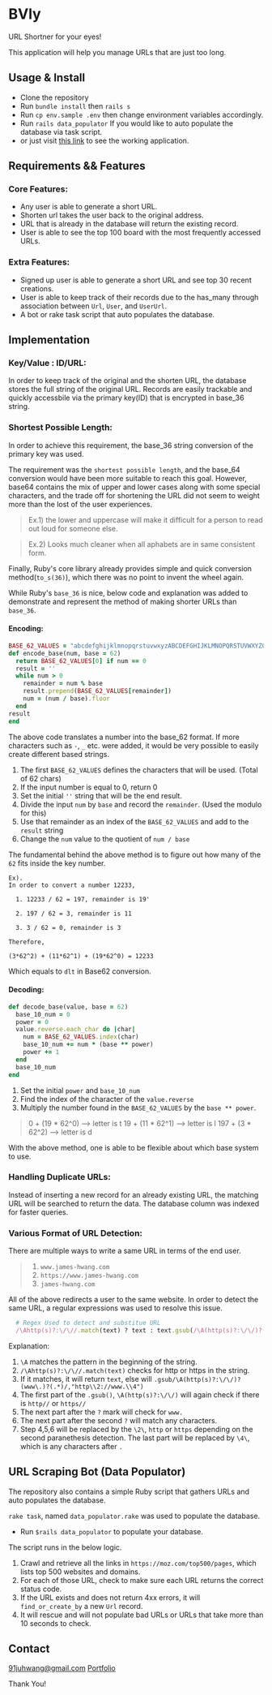 # BVly

URL Shortner for your eyes!

This application will help you manage URLs that are just too long.

## Usage & Install

* Clone the repository
* Run `bundle install` then `rails s`
* Run `cp env.sample .env` then change environment variables accordingly.
* Run `rails data_populator` If you would like to auto populate the database via task script.
* or just visit [this link](https://bvly.herokuapp.com/) to see the working application.

## Requirements && Features

### Core Features:

* Any user is able to generate a short URL.
* Shorten url takes the user back to the original address.
* URL that is already in the database will return the existing record.
* User is able to see the top 100 board with the most frequently accessed URLs.

### Extra Features:

* Signed up user is able to generate a short URL and see top 30 recent creations.
* User is able to keep track of their records due to the has_many through association between `Url`, `User`, and `UserUrl`.
* A bot or rake task script that auto populates the database.

## Implementation

### Key/Value : ID/URL:

In order to keep track of the original and the shorten URL, the database stores the full string of the original URL. Records are easily trackable and quickly accessbile via the primary key(ID) that is encrypted in base_36 string.

### Shortest Possible Length:

In order to achieve this requirement, the base_36 string conversion of the primary key was used.

The requirement was the `shortest possible length`, and the base_64 conversion would have been more suitable to reach this goal. However, base64 contains the mix of upper and lower cases along with some special characters, and the trade off for shortening the URL did not seem to weight  more than the lost of the user experiences.

  > Ex.1) the lower and uppercase will make it difficult for a person to read out loud for someone else.

  > Ex.2) Looks much cleaner when all aphabets are in same consistent form.

Finally, Ruby's core library already provides simple and quick conversion method(`to_s(36)`), which there was no point to invent the wheel again.

While Ruby's `base_36` is nice, below code and explanation was added to demonstrate and represent the method of making shorter URLs than `base_36`.

#### Encoding:
```ruby
BASE_62_VALUES = "abcdefghijklmnopqrstuvwxyzABCDEFGHIJKLMNOPQRSTUVWXYZ0123456789"
def encode_base(num, base = 62)
  return BASE_62_VALUES[0] if num == 0
  result = ''
  while num > 0
    remainder = num % base
    result.prepend(BASE_62_VALUES[remainder])
    num = (num / base).floor
  end
result
end
```

The above code translates a number into the base_62 format. If more characters such as `-`, `_` etc. were added, it would be very possible to easily create different based strings.

1. The first `BASE_62_VALUES` defines the characters that will be used. (Total of 62 chars)
2. If the input number is equal to 0, return 0
3. Set the initial `''` string that will be the end result.
4. Divide the input `num` by `base` and record the `remainder`. (Used the modulo for this)
5. Use that remainder as an index of the `BASE_62_VALUES` and add to the `result` string
6. Change the `num` value to the quotient of `num / base`

The fundamental behind the above method is to figure out how many of the `62` fits inside the key number.

```
Ex).
In order to convert a number 12233,

  1. 12233 / 62 = 197, remainder is 19'

  2. 197 / 62 = 3, remainder is 11

  3. 3 / 62 = 0, remainder is 3

Therefore,

(3*62^2) + (11*62^1) + (19*62^0) = 12233
```
Which equals to `dlt` in Base62 conversion.

#### Decoding:
```ruby
def decode_base(value, base = 62)
  base_10_num = 0
  power = 0
  value.reverse.each_char do |char|
    num = BASE_62_VALUES.index(char)
    base_10_num += num * (base ** power)
    power += 1
  end
  base_10_num
end
```
1. Set the initial `power` and `base_10_num`
2. Find the index of the character of the `value.reverse`
3. Multiply the number found in the `BASE_62_VALUES` by the `base ** power`.

  > 0 + (19 * 62^0) --> letter is t
  > 19 + (11 * 62^1) --> letter is l
  > 197 + (3 * 62^2) --> letter is d

With the above method, one is able to be flexible about which base system to use.

### Handling Duplicate URLs:

Instead of inserting a new record for an already existing URL, the matching URL will be searched to return the data. The database column was indexed for faster queries.

### Various Format of URL Detection:

There are multiple ways to write a same URL in terms of the end user.

> 1) `www.james-hwang.com`
> 2) `https://www.james-hwang.com`
> 3) `james-hwang.com`

All of the above redirects a user to the same website. In order to detect the same URL, a regular expressions was used to resolve this issue.

```ruby
  # Regex Used to detect and substitue URL
  /\Ahttp(s)?:\/\//.match(text) ? text : text.gsub(/\A(http(s)?:\/\/)?(www\.)?(.*)/,"http\\2://www.\\4")
```

Explanation:

1. `\A` matches the pattern in the beginning of the string.
2. `/\Ahttp(s)?:\/\//.match(text)` checks for http or https in the string.
3. If it matches, it will return `text`, else will `.gsub/\A(http(s)?:\/\/)?(www\.)?(.*)/,"http\\2://www.\\4")`
4. The first part of the `.gsub()`, `\A(http(s)?:\/\/)` will again check if there is `http//` or `https//`
5. The next part after the `?` mark will check for `www.`
6. The next part after the second `?` will match any characters.
7. Step 4,5,6 will be replaced by the `\2\`, `http` or `https` depending on the second paranethesis detection. The last part will be replaced by `\4\`, which is any characters after `.`

## URL Scraping Bot (Data Populator)

The repository also contains a simple Ruby script that gathers URLs and auto populates the database.

`rake task`, named `data_populator.rake` was used to populate the database.

  * Run `$rails data_populator` to populate your database.

The script runs in the below logic.

1. Crawl and retrieve all the links in `https://moz.com/top500/pages`, which lists top 500 websites and domains.
2. For each of those URL, check to make sure each URL returns the correct status code.
3. If the URL exists and does not return 4xx errors, it will `find_or_create_by` a new `Url` record.
4. It will rescue and will not populate bad URLs or URLs that take more than 10 seconds to check.

## Contact

91juhwang@gmail.com
[Portfolio](https://www.james-hwang.com)

Thank You!